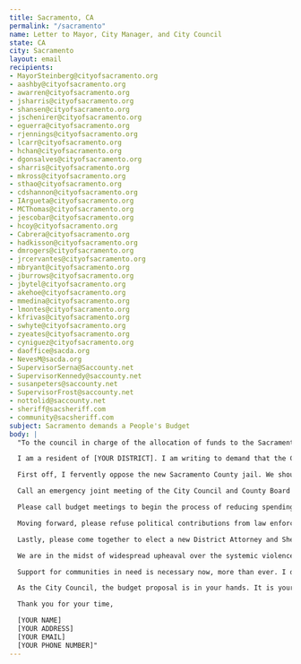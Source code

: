 ```yaml
---
title: Sacramento, CA
permalink: "/sacramento"
name: Letter to Mayor, City Manager, and City Council
state: CA
city: Sacramento
layout: email
recipients:
- MayorSteinberg@cityofsacramento.org
- aashby@cityofsacramento.org
- awarren@cityofsacramento.org
- jsharris@cityofsacramento.org
- shansen@cityofsacramento.org
- jschenirer@cityofsacramento.org
- eguerra@cityofsacramento.org
- rjennings@cityofsacramento.org
- lcarr@cityofsacramento.org
- hchan@cityofsacramento.org
- dgonsalves@cityofsacramento.org
- sharris@cityofsacramento.org
- mkross@cityofsacramento.org
- sthao@cityofsacramento.org
- cdshannon@cityofsacramento.org
- IArgueta@cityofsacramento.org
- MCThomas@cityofsacramento.org
- jescobar@cityofsacramento.org
- hcoy@cityofsacramento.org
- Cabrera@cityofsacramento.org
- hadkisson@cityofsacramento.org
- dmrogers@cityofsacramento.org
- jrcervantes@cityofsacramento.org
- mbryant@cityofsacramento.org
- jburrows@cityofsacramento.org
- jbytel@cityofsacramento.org
- akehoe@cityofsacramento.org
- mmedina@cityofsacramento.org
- lmontes@cityofsacramento.org
- kfrivas@cityofsacramento.org
- swhyte@cityofsacramento.org
- zyeates@cityofsacramento.org
- cyniguez@cityofsacramento.org
- daoffice@sacda.org
- NevesM@sacda.org
- SupervisorSerna@Saccounty.net
- SupervisorKennedy@saccounty.net
- susanpeters@saccounty.net
- SupervisorFrost@saccounty.net
- nottolid@saccounty.net
- sheriff@sacsheriff.com
- community@sacsheriff.com
subject: Sacramento demands a People's Budget
body: |
  "To the council in charge of the allocation of funds to the Sacramento Police Department and the jails and prisons they fill,

  I am a resident of [YOUR DISTRICT]. I am writing to demand that the City Council adopts a People’s Budget that prioritizes community wellbeing and redirects funding away from the police.This past week, our nation has been gripped by protests calling for rapid and meaningful change with regard to police behavior, an end to racism and anti-blackness, and immediate reform in how black people are treated in America. Sacramento and its government organizations are unfortunately guilty of complacency in the unfolding of system racism.

  First off, I fervently oppose the new Sacramento County jail. We should be reducing jail populations, not creating more cells that need to be filled. Jails are not an appropriate or effective way to deal with mental illness, drug use, or homelessness. Yet that is how the county and city use them. Please stop this reckless use of tax dollars and invest in real solutions. The councils should spend time considering other ways they can reduce jail populations and properly reintroduce folks to prevent recidivism.

  Call an emergency joint meeting of the City Council and County Board of Supervisors to address the response by law enforcement to the George Floyd protests. The police are responding to protesters with unneeded violence, their rubber bullets are causing destruction to bodies and businesses. You all are supposed to hold Sacramento Police Department and the Sheriff’s Department accountable. Make them come up with a plan to end police-initiated violence specifically regarding the protests and into the future.

  Please call budget meetings to begin the process of reducing spending on police and sheriff by 30% and to develop funding reduction strategies for the following 4 years. The Sacramento Police Department propagates inequality in our city. Many Black and brown Sacramento residents have stories of police harassment. The police are most violent when it comes to our most vulnerable populations: trans folks and the homeless. Systems of oppression must be undone, and reallocating much of the budget for the Sac PD to programs and city-led initiatives that support education, rehabilitation, public health, and community-oriented initiatives is a goal that must be achieved. None of the CARES federal stimulus funds should not be spent on any law enforcement function, it should go towards providing housing and public health initiatives.

  Moving forward, please refuse political contributions from law enforcement unions. You are supposed to work for the people of Sacramento. We can not achieve the the drastic overhaul in policing while your hands are in their pockets.

  Lastly, please come together to elect a new District Attorney and Sheriff who are committed to racial justice, to ending mass incarceration and to stopping the killing of Black People. The current leaders have failed Black and brown communities many times in the past and it's time for a change.

  We are in the midst of widespread upheaval over the systemic violence of policing. I will no longer accept empty gestures and suggestions of “reform.” I am demanding that our voices be heard now, and that real change be made to the way this city allocates its resources.

  Support for communities in need is necessary now, more than ever. I demand that the City Council defund the SPD. I join the calls of those across the country to defund the police. I demand a budget that adequately and effectively meets the needs of at-risk Sacramento residents during this trying and uncertain time, when livelihoods are on the line. I demand a budget that supports community wellbeing, rather than empowers the police forces that tear them apart.

  As the City Council, the budget proposal is in your hands. It is your duty to represent your constituents. I am urging you to completely revise the budget for the 2020-2021 fiscal year, and to fund care not cops. You need to adopt a People’s Budget. Public opinion is with me.

  Thank you for your time,

  [YOUR NAME]
  [YOUR ADDRESS]
  [YOUR EMAIL]
  [YOUR PHONE NUMBER]"
---
```



